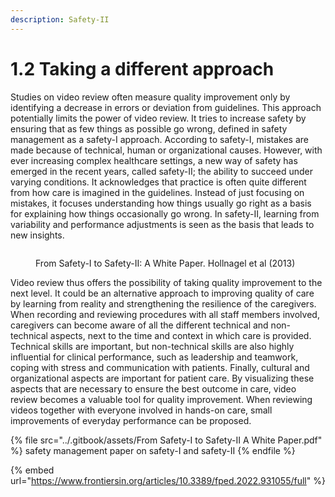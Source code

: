 ```yaml
---
description: Safety-II
---
```


# 1.2 Taking a different approach

Studies on video review often measure quality improvement only by identifying a decrease in errors or deviation from guidelines. This approach potentially limits the power of video review. It tries to increase safety by ensuring that as few things as possible go wrong, defined in safety management as a safety-I approach. According to safety-I, mistakes are made because of technical, human or organizational causes. However, with ever increasing complex healthcare settings, a new way of safety has emerged in the recent years, called safety-II; the ability to succeed under varying conditions. It acknowledges that practice is often quite different from how care is imagined in the guidelines. Instead of just focusing on mistakes, it focuses understanding how things usually go right as a basis for explaining how things occasionally go wrong. In safety-II, learning from variability and performance adjustments is seen as the basis that leads to new insights.

<figure><img src="https://www.researchgate.net/profile/Erik-Hollnagel/publication/282442036/figure/fig4/AS:614217019297804@1523452157884/Focus-of-Safety-I-and-Safety-II_W640.jpg" alt=""><figcaption><p>From Safety-I to Safety-II: A White Paper. Hollnagel et al (2013)</p></figcaption></figure>

Video review thus offers the possibility of taking quality improvement to the next level. It could be an alternative approach to improving quality of care by learning from reality and strengthening the resilience of the caregivers. When recording and reviewing procedures with all staff members involved, caregivers can become aware of all the different technical and non-technical aspects, next to the time and context in which care is provided. Technical skills are important, but non-technical skills are also highly influential for clinical performance, such as leadership and teamwork, coping with stress and communication with patients. Finally, cultural and organizational aspects are important for patient care. By visualizing these aspects that are necessary to ensure the best outcome in care, video review becomes a valuable tool for quality improvement. When reviewing videos together with everyone involved in hands-on care, small improvements of everyday performance can be proposed.

{% file src="../.gitbook/assets/From Safety-I to Safety-II A White Paper.pdf" %}
safety management paper on safety-I and safety-II
{% endfile %}

{% embed url="https://www.frontiersin.org/articles/10.3389/fped.2022.931055/full" %}
